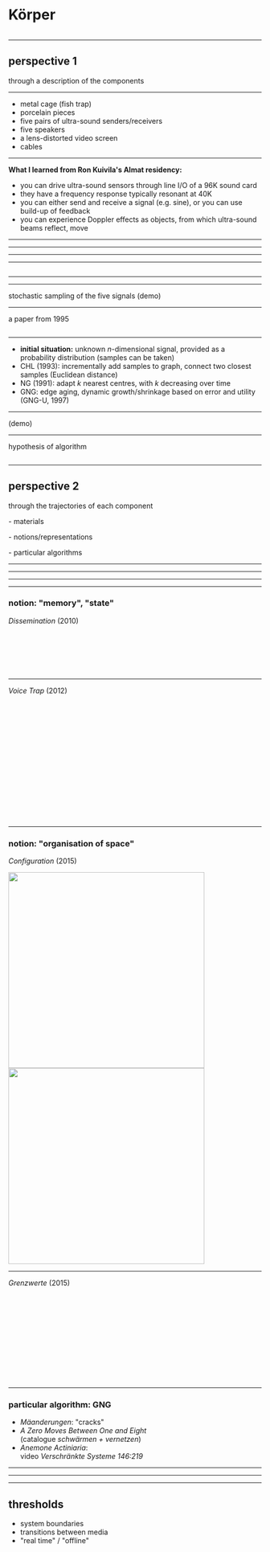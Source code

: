# Körper

<img data-src="figures/_MG_1174crop_s.jpg" WIDTH="54%">

---

## perspective 1

through a description of the components

---

- metal cage (fish trap)
- porcelain pieces
- five pairs of ultra-sound senders/receivers
- five speakers
- a lens-distorted video screen
- cables

---

__What I learned from Ron Kuivila's Almat residency:__

- you can drive ultra-sound sensors through line I/O of a 96K sound card
- they have a frequency response typically resonant at 40K
- you can either send and receive a signal (e.g. sine), or you can use build-up of feedback
- you can experience Doppler effects as objects, from which ultra-sound beams reflect, move

---

<!-- .slide: data-background="figures/DSC_0057m.jpg" data-background-size="contain" -->

---

<!-- .slide: data-background="figures/sonogram-example.jpg" data-background-size="contain" -->

---

<!-- .slide: data-background="figures/us-remove-quasipolar.png" data-background-size="contain" -->

---

<img data-src="figures/sphere_cvt_octave_console.png" class="inv" width="70%">

---

<!-- .slide: data-background="figures/voronoi-areas2.jpg" data-background-size="contain" -->

---

stochastic sampling of the five signals (demo)

---

a paper from 1995

<img data-src="figures/gng_paper_title.jpg" class="inv" width="70%">

---

- __initial situation:__ unknown _n_-dimensional signal, provided as a probability distribution (samples can be taken)
- CHL (1993): incrementally add samples to graph, connect two closest samples (Euclidean distance)
- NG (1991): adapt _k_ nearest centres, with _k_ decreasing over time
- GNG: edge aging, dynamic growth/shrinkage based on error and utility (GNG-U, 1997)

---

(demo)

---

hypothesis of algorithm

<img data-src="figures/module_A_diagramC.svg" class="inv" width="125%">

---

## perspective 2

through the trajectories of each component

<p class="fragment">- materials</p>
<p class="fragment">- notions/representations</p>
<p class="fragment">- particular algorithms</p>

---

<!-- .slide: data-background="figures/schwaermen-9738colr-m.jpg" data-background-size="contain" -->

---

<!-- .slide: data-background="figures/trunks22_11l.jpg" data-background-size="contain" -->

---

<!-- .slide: data-background="figures/pres_sonica_kallig_photos.jpg" data-background-size="contain" -->

---

<!-- .slide: data-background="figures/dissemination_photos_from_thesis.jpg" data-background-size="contain" -->

### notion: "memory", "state"

_Dissemination_ (2010) &nbsp; &nbsp; &nbsp; &nbsp; &nbsp; &nbsp; &nbsp; &nbsp; &nbsp; &nbsp; &nbsp; &nbsp; &nbsp; &nbsp; &nbsp; &nbsp; &nbsp; &nbsp; &nbsp; &nbsp; &nbsp;

&nbsp;

&nbsp;

&nbsp;

<!-- <IMG SRC="figures/dissem_g2.jpg" HEIGHT="250"><IMG SRC="figures/dissem_g1.jpg" HEIGHT="250"><IMG SRC="figures/dissem_b8.jpg" HEIGHT="250"> -->

<!-- <audio src="sounds/dissemination.mp3"></audio> -->
<!-- <audio src="https://www.sciss.de/noises2/dissemination.mp3"></audio> -->

---

<!-- .slide: data-background="figures/voicetrap_photos_from_thesis.jpg" data-background-size="contain" -->

_Voice Trap_ (2012)

&nbsp;

&nbsp;

&nbsp;

&nbsp;

&nbsp;

&nbsp;

&nbsp;

&nbsp;

---

### notion: "organisation of space"

_Configuration_ (2015)

<IMG SRC="figures/config_SOM.svg" HEIGHT="390"><IMG SRC="figures/configuration6016hh.jpg" HEIGHT="390">

---

<!-- .slide: data-background="figures/grenzwerte4_invinv.jpg" data-background-size="fill" -->

_Grenzwerte_ (2015)

<!-- <IMG SRC="figures/grenzwerte3s.jpg" HEIGHT="300"><IMG SRC="figures/grenzwerte4_invinv.jpg" HEIGHT="300"> -->

&nbsp;

&nbsp;

&nbsp;

&nbsp;

&nbsp;

&nbsp;

---

### particular algorithm: GNG

- _Mäanderungen_: "cracks"
- _A Zero Moves Between One and Eight_<br>(catalogue _schwärmen + vernetzen_)
- _Anemone Actiniaria_:<br>video _Verschränkte Systeme 146:219_

---

<!-- .slide: data-background="figures/cracks2_poles_exampleMix2.jpg" data-background-size="fill" -->

---

<!-- .slide: data-background="figures/a-zero-moves-example.jpg" data-background-size="fill" -->

---

## thresholds

- system boundaries
- transitions between media
- "real time" / "offline"


